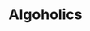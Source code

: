 ---
extends: _layouts.event
section: null
title: Algoholics
quote:
    text: An algorithm must be seen to be believed.
    by: Donald Knuth
description: |-
    Multiple-choice based questions testing the participant’s algorithmic competency.
    ...then solve set of problems overnight to develop algorithms.
islive: false
isover: false
isnontech: false
image: https://3.bp.blogspot.com/-bY19CKknUoo/WoVRerlmAhI/AAAAAAAAAHU/lTovyNPlH58NRjvGysNRTuLhwLL7mebYACLcBGAs/s1600/algoholics.png
teamSize: 2
lang: cpp
rounds:
    - Multiple-choice based questions testing the participant’s algorithmic competency.
    - |-
        The qualifying teams would be given a set of problems to develop an algorithm/pseudo-code on.
        The problems are to be solved overnight at their own places and next day they have to present their solution to judges for evaluation.
---